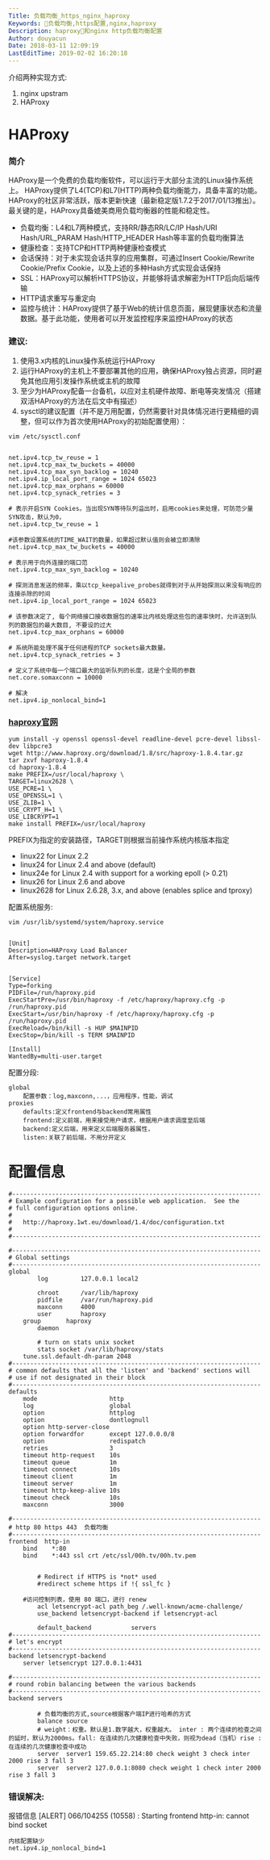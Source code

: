 ```yaml
---
Title: 负载均衡_https_nginx_haproxy
Keywords: 负载均衡,https配置,nginx,haproxy
Description: haproxy和nginx http负载均衡配置
Author: douyacun
Date: 2018-03-11 12:09:19
LastEditTime: 2019-02-02 16:20:18
---
```

介绍两种实现方式:

1. nginx upstram
2. HAProxy


# HAProxy

### 简介
HAProxy是一个免费的负载均衡软件，可以运行于大部分主流的Linux操作系统上。
HAProxy提供了L4(TCP)和L7(HTTP)两种负载均衡能力，具备丰富的功能。 \
HAProxy的社区非常活跃，版本更新快速（最新稳定版1.7.2于2017/01/13推出）。最关键的是，HAProxy具备媲美商用负载均衡器的性能和稳定性。

- 负载均衡：L4和L7两种模式，支持RR/静态RR/LC/IP Hash/URI Hash/URL_PARAM Hash/HTTP_HEADER Hash等丰富的负载均衡算法
- 健康检查：支持TCP和HTTP两种健康检查模式
- 会话保持：对于未实现会话共享的应用集群，可通过Insert Cookie/Rewrite Cookie/Prefix Cookie，以及上述的多种Hash方式实现会话保持
- SSL：HAProxy可以解析HTTPS协议，并能够将请求解密为HTTP后向后端传输
- HTTP请求重写与重定向
- 监控与统计：HAProxy提供了基于Web的统计信息页面，展现健康状态和流量数据。基于此功能，使用者可以开发监控程序来监控HAProxy的状态



### 建议:
1. 使用3.x内核的Linux操作系统运行HAProxy
2. 运行HAProxy的主机上不要部署其他的应用，确保HAProxy独占资源，同时避免其他应用引发操作系统或主机的故障
3. 至少为HAProxy配备一台备机，以应对主机硬件故障、断电等突发情况（搭建双活HAProxy的方法在后文中有描述）
4. sysctl的建议配置（并不是万用配置，仍然需要针对具体情况进行更精细的调整，但可以作为首次使用HAProxy的初始配置使用）：
```
vim /etc/sysctl.conf


net.ipv4.tcp_tw_reuse = 1
net.ipv4.tcp_max_tw_buckets = 40000
net.ipv4.tcp_max_syn_backlog = 10240
net.ipv4.ip_local_port_range = 1024 65023
net.ipv4.tcp_max_orphans = 60000
net.ipv4.tcp_synack_retries = 3

# 表示开启SYN Cookies。当出现SYN等待队列溢出时，启用cookies来处理，可防范少量SYN攻击，默认为0，
net.ipv4.tcp_tw_reuse = 1

#该参数设置系统的TIME_WAIT的数量，如果超过默认值则会被立即清除
net.ipv4.tcp_max_tw_buckets = 40000

# 表示用于向外连接的端口范
net.ipv4.tcp_max_syn_backlog = 10240

# 探测消息发送的频率，乘以tcp_keepalive_probes就得到对于从开始探测以来没有响应的连接杀除的时间
net.ipv4.ip_local_port_range = 1024 65023

# 该参数决定了, 每个网络接口接收数据包的速率比内核处理这些包的速率快时，允许送到队列的数据包的最大数目, 不要设的过大
net.ipv4.tcp_max_orphans = 60000

# 系统所能处理不属于任何进程的TCP sockets最大数量。
net.ipv4.tcp_synack_retries = 3

# 定义了系统中每一个端口最大的监听队列的长度，这是个全局的参数
net.core.somaxconn = 10000

# 解决
net.ipv4.ip_nonlocal_bind=1
```

### [haproxy官网](http://www.haproxy.org)

```
yum install -y openssl openssl-devel readline-devel pcre-devel libssl-dev libpcre3
wget http://www.haproxy.org/download/1.8/src/haproxy-1.8.4.tar.gz
tar zxvf haproxy-1.8.4
cd haproxy-1.8.4
make PREFIX=/usr/local/haproxy \
TARGET=linux2628 \
USE_PCRE=1 \
USE_OPENSSL=1 \
USE_ZLIB=1 \
USE_CRYPT_H=1 \
USE_LIBCRYPT=1
make install PREFIX=/usr/local/haproxy
```

PREFIX为指定的安装路径，TARGET则根据当前操作系统内核版本指定

- linux22     for Linux 2.2
- linux24     for Linux 2.4 and above (default)
- linux24e    for Linux 2.4 with support for a working epoll (> 0.21)
- linux26     for Linux 2.6 and above
- linux2628   for Linux 2.6.28, 3.x, and above (enables splice and tproxy)

配置系统服务:
```
vim /usr/lib/systemd/system/haproxy.service


[Unit]
Description=HAProxy Load Balancer
After=syslog.target network.target


[Service]
Type=forking
PIDFile=/run/haproxy.pid
ExecStartPre=/usr/bin/haproxy -f /etc/haproxy/haproxy.cfg -p /run/haproxy.pid
ExecStart=/usr/bin/haproxy -f /etc/haproxy/haproxy.cfg -p /run/haproxy.pid
ExecReload=/bin/kill -s HUP $MAINPID
ExecStop=/bin/kill -s TERM $MAINPID

[Install]
WantedBy=multi-user.target
```

配置分段:
```
global
    配置参数：log,maxconn,...，应用程序，性能，调试
proxies
    defaults:定义frontend与backend常用属性
    frontend:定义前端，用来接受用户请求，根据用户请求调度至后端
    backend:定义后端，用来定义后端服务器属性，
    listen:关联了前后端，不用分开定义
```

# 配置信息
```
#---------------------------------------------------------------------
# Example configuration for a possible web application.  See the
# full configuration options online.
#
#   http://haproxy.1wt.eu/download/1.4/doc/configuration.txt
#
#---------------------------------------------------------------------

#---------------------------------------------------------------------
# Global settings
#---------------------------------------------------------------------
global
    	log         127.0.0.1 local2

    	chroot      /var/lib/haproxy
    	pidfile     /var/run/haproxy.pid
    	maxconn     4000
    	user       	haproxy
   	group       haproxy
    	daemon

    	# turn on stats unix socket
    	stats socket /var/lib/haproxy/stats
	tune.ssl.default-dh-param 2048
#---------------------------------------------------------------------
# common defaults that all the 'listen' and 'backend' sections will
# use if not designated in their block
#---------------------------------------------------------------------
defaults
    mode                    http
    log                     global
    option                  httplog
    option                  dontlognull
    option http-server-close
    option forwardfor       except 127.0.0.0/8
    option                  redispatch
    retries                 3
    timeout http-request    10s
    timeout queue           1m
    timeout connect         10s
    timeout client          1m
    timeout server          1m
    timeout http-keep-alive 10s
    timeout check           10s
    maxconn                 3000

#---------------------------------------------------------------------
# http 80 https 443  负载均衡
#---------------------------------------------------------------------
frontend  http-in
	bind 	*:80
	bind    *:443 ssl crt /etc/ssl/00h.tv/00h.tv.pem


    	# Redirect if HTTPS is *not* used
    	#redirect scheme https if !{ ssl_fc }

	#访问控制列表，使用 80 端口，进行 renew
    	acl letsencrypt-acl path_beg /.well-known/acme-challenge/
    	use_backend letsencrypt-backend if letsencrypt-acl

    	default_backend           servers
#---------------------------------------------------------------------
# let's encrypt
#---------------------------------------------------------------------
backend letsencrypt-backend
	server letsencrypt 127.0.0.1:4431

#---------------------------------------------------------------------
# round robin balancing between the various backends
#---------------------------------------------------------------------
backend servers

        # 负载均衡的方式,source根据客户端IP进行哈希的方式
        balance source
        # weight：权重。默认是1.数字越大，权重越大。 inter : 两个连续的检查之间的延时，默认为2000ms。fall: 在连续的几次健康检查中失败，则视为dead（当机）rise : 在连续的几次健康检查中成功
    	server  server1 159.65.22.214:80 check weight 3 check inter 2000 rise 3 fall 3
    	server  server2 127.0.0.1:8080 check weight 1 check inter 2000 rise 3 fall 3
```

### 错误解决:
报错信息 [ALERT] 066/104255 (10558) : Starting frontend http-in: cannot bind socket

```
内核配置缺少
net.ipv4.ip_nonlocal_bind=1
```

